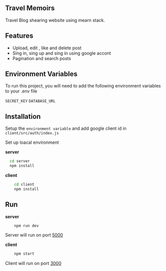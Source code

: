 
## Travel Memoirs

Travel Blog shearing website using mearn stack.


## Features

- Upload, edit , like and delete post
- Sing in, sing up  and sing in using google accont
- Pagination and search posts


## Environment Variables

To run this project, you will need to add the following environment variables to your .env file

`SECRET_KEY`
`DATABASE_URL`


## Installation

Setup the `environment variable` and add google client id in 
`client/src/auth/index.js`

Set up loacal environment

**server**
```bash
  cd server 
  npm install
```
**client**
```bash
    cd client 
    npm install
```
## Run
**server** 
```bash
    npm run dev
```
Server will run on port [5000](http://localhost:5000)

**client**
```bash
    npm start
```
Client will run on port [3000](http://loacalhost:3000)
